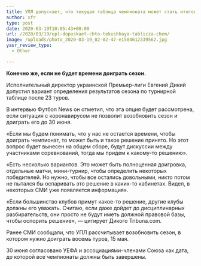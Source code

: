 ```yaml
---
title: УПЛ допускает, что текущая таблица чемпионата может стать итоговой
author: xfr
type: post
date: 2020-03-19T10:05:43+00:00
url: /2020/03/19/upl-dopuskaet-chto-tekushhaya-tablicza-chem/
image: /uploads/photo_2020-03-19_02-02-47-e1584612339562.jpg
yasr_review_type:
  - Other

---
```

**Конечно же, если не будет времени доиграть сезон.**

Исполнительный директор украинской Премьер-лиги Евгений Дикий допустил вариант определения результатов сезона по турнирной таблице после 23 туров.

В интервью Футбол News он отметил, что эта опция будет рассмотрена, если ситуация с коронавирусом не позволит возобновить сезон и доиграть его до 30 июня.

«Если мы будем понимать, что у нас не остается времени, чтобы доиграть чемпионат, то может быть и такое решение принято. Но этот вопрос будет вынесен на общем сборе, будут дискуссии между участниками соревнований, тогда мы придем к какому-то решению».

«Есть несколько вариантов. Это может быть полноценная доигровка, отдельные матчи, мини-турнир, чтобы определить некоторых победителей. Но нужно, чтобы все остались довольными, никто потом не пытался бы оспаривать это решение в каких-то кабинетах. Видел, в некоторых СМИ уже появляется информация».

«Если большинство клубов примут какое-то решение, другие клубы должны его уважать. Считаю, если даже дойдет до дисциплинарных разбирательств, они просто не будут иметь должной правовой базы, чтобы оспорить решение», &#8212; цитирует Дикого Tribuna.com.

Ранее СМИ сообщали, что УПЛ рассчитывает возобновить сезон, в котором нужно доиграть восемь туров, 15 мая.

30 июня согласовано УЕФА и ассоциациями-членами Союза как дата, до которой все чемпионаты должны быть завершены.
